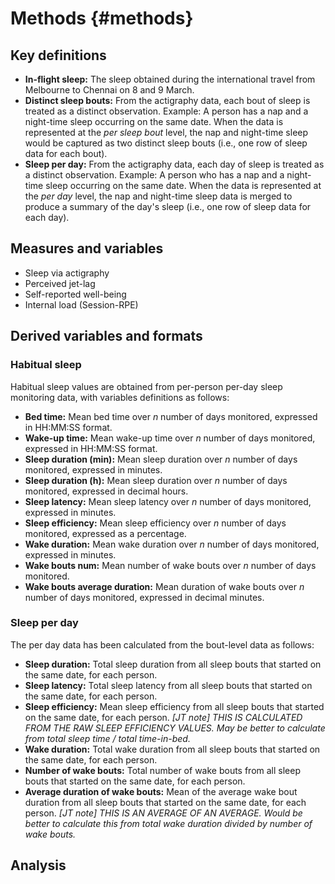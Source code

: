 # Methods {#methods}

## Key definitions

- **In-flight sleep:** The sleep obtained during the international travel from Melbourne to Chennai on 8 and 9 March.
- **Distinct sleep bouts:** From the actigraphy data, each bout of sleep is treated as a distinct observation. Example: A person has a nap and a night-time sleep occurring on the same date. When the data is represented at the *per sleep bout* level, the nap and night-time sleep would be captured as two distinct sleep bouts (i.e., one row of sleep data for each bout).
- **Sleep per day:** From the actigraphy data, each day of sleep is treated as a distinct observation. Example: A person who has a nap and a night-time sleep occurring on the same date. When the data is represented at the *per day* level, the nap and night-time sleep data is merged to produce a summary of the day's sleep (i.e., one row of sleep data for each day).

## Measures and variables

- Sleep via actigraphy
- Perceived jet-lag
- Self-reported well-being
- Internal load (Session-RPE)

## Derived variables and formats

### Habitual sleep

Habitual sleep values are obtained from per-person per-day sleep monitoring data, with variables definitions as follows:

- **Bed time:** Mean bed time over *n* number of days monitored, expressed in HH:MM:SS format.
- **Wake-up time:** Mean wake-up time over *n* number of days monitored, expressed in HH:MM:SS format.
- **Sleep duration (min):** Mean sleep duration over *n* number of days monitored, expressed in minutes.
- **Sleep duration (h):** Mean sleep duration over *n* number of days monitored, expressed in decimal hours.
- **Sleep latency:** Mean sleep latency over *n* number of days monitored, expressed in minutes.
- **Sleep efficiency:** Mean sleep efficiency over *n* number of days monitored, expressed as a percentage.
- **Wake duration:** Mean wake duration over *n* number of days monitored, expressed in minutes.
- **Wake bouts num:** Mean number of wake bouts over *n* number of days monitored.
- **Wake bouts average duration:** Mean duration of wake bouts over *n* number of days monitored, expressed in decimal minutes.

### Sleep per day

The per day data has been calculated from the bout-level data as follows:

- **Sleep duration:** Total sleep duration from all sleep bouts that started on the same date, for each person.
- **Sleep latency:** Total sleep latency from all sleep bouts that started on the same date, for each person.
- **Sleep efficiency:** Mean sleep efficiency from all sleep bouts that started on the same date, for each person. *[JT note] THIS IS CALCULATED FROM THE RAW SLEEP EFFICIENCY VALUES. May be better to calculate from total sleep time / total time-in-bed.*
- **Wake duration:** Total wake duration from all sleep bouts that started on the same date, for each person.
- **Number of wake bouts:** Total number of wake bouts from all sleep bouts that started on the same date, for each person.
- **Average duration of wake bouts:** Mean of the average wake bout duration from all sleep bouts that started on the same date, for each person. *[JT note] THIS IS AN AVERAGE OF AN AVERAGE. Would be better to calculate this from total wake duration divided by number of wake bouts.*

## Analysis

